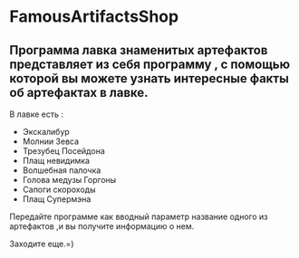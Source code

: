# FamousArtifactsShop

## Программа лавка знаменитых артефактов представляет из себя программу , с помощью которой вы можете узнать интересные факты об артефактах в лавке.
 
 В лавке есть : 
 
 - Экскалибур
 - Молнии Зевса
 - Трезубец Посейдона
 - Плащ невидимка
 - Волшебная палочка 
 - Голова медузы Горгоны
 - Сапоги скороходы
 - Плащ Cупермэна
 
 Передайте программе как вводный параметр название одного из артефактов ,и вы получите информацию о нем.

Заходите еще.=)
